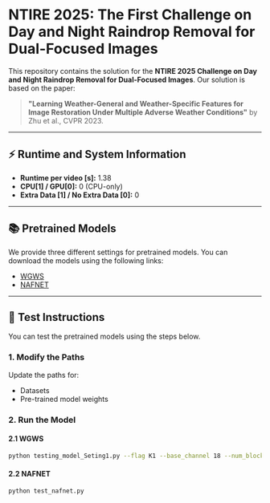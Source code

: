 # NTIRE 2025: The First Challenge on Day and Night Raindrop Removal for Dual-Focused Images

This repository contains the solution for the **NTIRE 2025 Challenge on Day and Night Raindrop Removal for Dual-Focused Images**. Our solution is based on the paper:

> **"Learning Weather-General and Weather-Specific Features for Image Restoration Under Multiple Adverse Weather Conditions"** by Zhu et al., CVPR 2023.

---

## ⚡ Runtime and System Information
- **Runtime per video [s]:** 1.38  
- **CPU[1] / GPU[0]:** 0 (CPU-only)  
- **Extra Data [1] / No Extra Data [0]:** 0

---

## 📚 Pretrained Models
We provide three different settings for pretrained models. You can download the models using the following links:

- [WGWS](./stage2res/WGWSS22/)
- [NAFNET](./nafnet_train_log/models/epoch_1700.pth)
---

## 🧪 Test Instructions
You can test the pretrained models using the steps below.

### 1. Modify the Paths
Update the paths for:
- Datasets
- Pre-trained model weights

### 2. Run the Model
#### 2.1 WGWS
```bash
python testing_model_Seting1.py --flag K1 --base_channel 18 --num_block 6 --save_path [path to your save_path]
```
#### 2.2 NAFNET
```bash
python test_nafnet.py 
```



